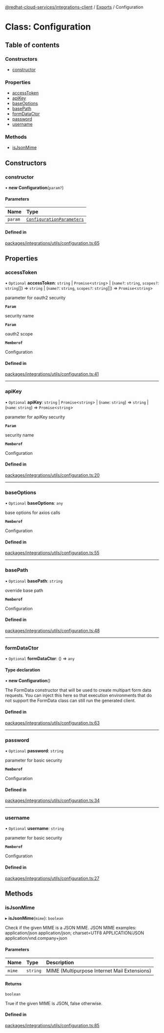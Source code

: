 [@redhat-cloud-services/integrations-client](../README.md) / [Exports](../modules.md) / Configuration

# Class: Configuration

## Table of contents

### Constructors

- [constructor](Configuration.md#constructor)

### Properties

- [accessToken](Configuration.md#accesstoken)
- [apiKey](Configuration.md#apikey)
- [baseOptions](Configuration.md#baseoptions)
- [basePath](Configuration.md#basepath)
- [formDataCtor](Configuration.md#formdatactor)
- [password](Configuration.md#password)
- [username](Configuration.md#username)

### Methods

- [isJsonMime](Configuration.md#isjsonmime)

## Constructors

### constructor

• **new Configuration**(`param?`)

#### Parameters

| Name | Type |
| :------ | :------ |
| `param` | [`ConfigurationParameters`](../interfaces/ConfigurationParameters.md) |

#### Defined in

[packages/integrations/utils/configuration.ts:65](https://github.com/mkholjuraev/javascript-clients/blob/master/packages/integrations/utils/configuration.ts#L65)

## Properties

### accessToken

• `Optional` **accessToken**: `string` \| `Promise`<`string`\> \| (`name?`: `string`, `scopes?`: `string`[]) => `string` \| (`name?`: `string`, `scopes?`: `string`[]) => `Promise`<`string`\>

parameter for oauth2 security

**`Param`**

security name

**`Param`**

oauth2 scope

**`Memberof`**

Configuration

#### Defined in

[packages/integrations/utils/configuration.ts:41](https://github.com/mkholjuraev/javascript-clients/blob/master/packages/integrations/utils/configuration.ts#L41)

___

### apiKey

• `Optional` **apiKey**: `string` \| `Promise`<`string`\> \| (`name`: `string`) => `string` \| (`name`: `string`) => `Promise`<`string`\>

parameter for apiKey security

**`Param`**

security name

**`Memberof`**

Configuration

#### Defined in

[packages/integrations/utils/configuration.ts:20](https://github.com/mkholjuraev/javascript-clients/blob/master/packages/integrations/utils/configuration.ts#L20)

___

### baseOptions

• `Optional` **baseOptions**: `any`

base options for axios calls

**`Memberof`**

Configuration

#### Defined in

[packages/integrations/utils/configuration.ts:55](https://github.com/mkholjuraev/javascript-clients/blob/master/packages/integrations/utils/configuration.ts#L55)

___

### basePath

• `Optional` **basePath**: `string`

override base path

**`Memberof`**

Configuration

#### Defined in

[packages/integrations/utils/configuration.ts:48](https://github.com/mkholjuraev/javascript-clients/blob/master/packages/integrations/utils/configuration.ts#L48)

___

### formDataCtor

• `Optional` **formDataCtor**: () => `any`

#### Type declaration

• **new Configuration**()

The FormData constructor that will be used to create multipart form data
requests. You can inject this here so that execution environments that
do not support the FormData class can still run the generated client.

#### Defined in

[packages/integrations/utils/configuration.ts:63](https://github.com/mkholjuraev/javascript-clients/blob/master/packages/integrations/utils/configuration.ts#L63)

___

### password

• `Optional` **password**: `string`

parameter for basic security

**`Memberof`**

Configuration

#### Defined in

[packages/integrations/utils/configuration.ts:34](https://github.com/mkholjuraev/javascript-clients/blob/master/packages/integrations/utils/configuration.ts#L34)

___

### username

• `Optional` **username**: `string`

parameter for basic security

**`Memberof`**

Configuration

#### Defined in

[packages/integrations/utils/configuration.ts:27](https://github.com/mkholjuraev/javascript-clients/blob/master/packages/integrations/utils/configuration.ts#L27)

## Methods

### isJsonMime

▸ **isJsonMime**(`mime`): `boolean`

Check if the given MIME is a JSON MIME.
JSON MIME examples:
  application/json
  application/json; charset=UTF8
  APPLICATION/JSON
  application/vnd.company+json

#### Parameters

| Name | Type | Description |
| :------ | :------ | :------ |
| `mime` | `string` | MIME (Multipurpose Internet Mail Extensions) |

#### Returns

`boolean`

True if the given MIME is JSON, false otherwise.

#### Defined in

[packages/integrations/utils/configuration.ts:85](https://github.com/mkholjuraev/javascript-clients/blob/master/packages/integrations/utils/configuration.ts#L85)
